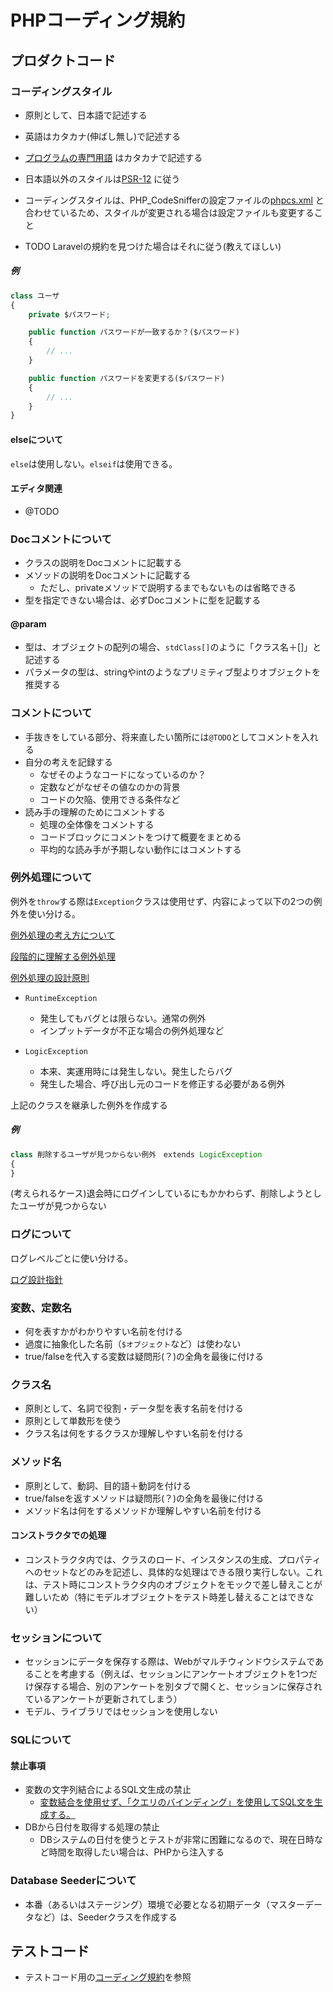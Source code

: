 # PHPコーディング規約

## プロダクトコード

### コーディングスタイル

* 原則として、日本語で記述する
* 英語はカタカナ(伸ばし無し)で記述する
* [プログラムの専門用語](https://ja.wikipedia.org/wiki/%E3%83%97%E3%83%AD%E3%82%B0%E3%83%A9%E3%83%9F%E3%83%B3%E3%82%B0%E7%94%A8%E8%AA%9E%E4%B8%80%E8%A6%A7)
はカタカナで記述する

* 日本語以外のスタイルは[PSR-12](https://www.php-fig.org/psr/psr-12/)
に従う
* コーディングスタイルは、PHP_CodeSnifferの設定ファイルの[phpcs.xml](../src/phpcs.xml)
と合わせているため、スタイルが変更される場合は設定ファイルも変更すること
* TODO Laravelの規約を見つけた場合はそれに従う(教えてほしい)

##### 例

```php
class ユーザ
{
    private $パスワード;

    public function パスワードが一致するか？($パスワード)
    {
        // ...
    }

    public function パスワードを変更する($パスワード)
    {
        // ...
    }
}
```

#### elseについて

`else`は使用しない。`elseif`は使用できる。

#### エディタ関連

* @TODO

### Docコメントについて

* クラスの説明をDocコメントに記載する
* メソッドの説明をDocコメントに記載する
  * ただし、privateメソッドで説明するまでもないものは省略できる
* 型を指定できない場合は、必ずDocコメントに型を記載する

#### @param

* 型は、オブジェクトの配列の場合、`stdClass[]`のように「クラス名＋[]」と記述する
* パラメータの型は、stringやintのようなプリミティブ型よりオブジェクトを推奨する

### コメントについて

* 手抜きをしている部分、将来直したい箇所には`@TODO`としてコメントを入れる
* 自分の考えを記録する
  * なぜそのようなコードになっているのか？
  * 定数などがなぜその値なのかの背景
  * コードの欠陥、使用できる条件など
* 読み手の理解のためにコメントする
  * 処理の全体像をコメントする
  * コードブロックにコメントをつけて概要をまとめる
  * 平均的な読み手が予期しない動作にはコメントする

### 例外処理について

例外を`throw`する際は`Exception`クラスは使用せず、内容によって以下の2つの例外を使い分ける。

[例外処理の考え方について](https://qiita.com/jnchito/items/3ef95ea144ed15df3637)

[段階的に理解する例外処理](https://qiita.com/ts7i/items/d7f6c1cd5a14e55943d4)

[例外処理の設計原則](https://qiita.com/genie-oh/items/b2c8e3cf5f4f1ef34a1f)

* `RuntimeException`
  * 発生してもバグとは限らない。通常の例外
  * インプットデータが不正な場合の例外処理など

* `LogicException`
  * 本来、実運用時には発生しない。発生したらバグ
  * 発生した場合、呼び出し元のコードを修正する必要がある例外

上記のクラスを継承した例外を作成する

##### 例

```php
class 削除するユーザが見つからない例外　extends LogicException
{
}
```
(考えられるケース)退会時にログインしているにもかかわらず、削除しようとしたユーザが見つからない

### ログについて

ログレベルごとに使い分ける。

[ログ設計指針](https://qiita.com/nanasess/items/350e59b29cceb2f122b3)

### 変数、定数名

* 何を表すかがわかりやすい名前を付ける
* 過度に抽象化した名前（`$オブジェクト`など）は使わない
* true/falseを代入する変数は疑問形(？)の全角を最後に付ける

### クラス名

* 原則として、名詞で役割・データ型を表す名前を付ける
* 原則として単数形を使う
* クラス名は何をするクラスか理解しやすい名前を付ける

### メソッド名

* 原則として、動詞、目的語＋動詞を付ける
* true/falseを返すメソッドは疑問形(？)の全角を最後に付ける
* メソッド名は何をするメソッドか理解しやすい名前を付ける

#### コンストラクタでの処理

* コンストラクタ内では、クラスのロード、インスタンスの生成、プロパティへのセットなどのみを記述し、具体的な処理はできる限り実行しない。これは、テスト時にコンストラクタ内のオブジェクトをモックで差し替えことが難しいため（特にモデルオブジェクトをテスト時差し替えることはできない）

### セッションについて

* セッションにデータを保存する際は、Webがマルチウィンドウシステムであることを考慮する（例えば、セッションにアンケートオブジェクトを1つだけ保存する場合、別のアンケートを別タブで開くと、セッションに保存されているアンケートが更新されてしまう）
* モデル、ライブラリではセッションを使用しない

### SQLについて

#### 禁止事項

* 変数の文字列結合によるSQL文生成の禁止
  * [変数結合を使用せず、「クエリのバインディング」を使用してSQL文を生成する。](https://www.ipa.go.jp/security/awareness/vendor/programmingv2/contents/502.html)
* DBから日付を取得する処理の禁止
  * DBシステムの日付を使うとテストが非常に困難になるので、現在日時など時間を取得したい場合は、PHPから注入する

### Database Seederについて

* 本番（あるいはステージング）環境で必要となる初期データ（マスターデータなど）は、Seederクラスを作成する

## テストコード

* テストコード用の[コーディング規約](../src/tests/コーディング規約.md)を参照